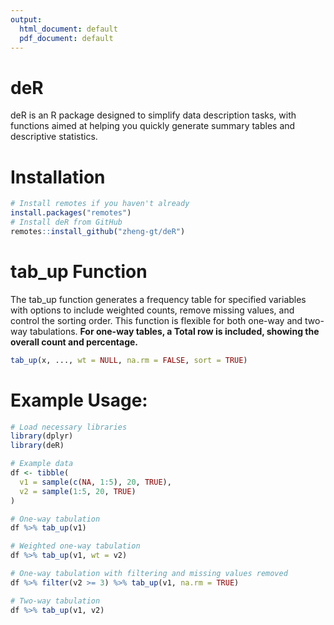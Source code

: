 ```yaml
---
output:
  html_document: default
  pdf_document: default
---
```


# deR

<!-- badges: start -->

<!-- badges: end -->

deR is an R package designed to simplify data description tasks, with functions aimed at helping you quickly generate summary tables and descriptive statistics.

# Installation

``` r
# Install remotes if you haven't already 
install.packages("remotes")
# Install deR from GitHub
remotes::install_github("zheng-gt/deR")
```

# tab_up Function

The tab_up function generates a frequency table for specified variables with options to include weighted counts, remove missing values, and control the sorting order. This function is flexible for both one-way and two-way tabulations. **For one-way tables, a Total row is included, showing the overall count and percentage.**

``` r
tab_up(x, ..., wt = NULL, na.rm = FALSE, sort = TRUE)
```

# Example Usage:

``` r
# Load necessary libraries
library(dplyr)
library(deR)

# Example data
df <- tibble(
  v1 = sample(c(NA, 1:5), 20, TRUE),
  v2 = sample(1:5, 20, TRUE)
)

# One-way tabulation
df %>% tab_up(v1)

# Weighted one-way tabulation
df %>% tab_up(v1, wt = v2)

# One-way tabulation with filtering and missing values removed
df %>% filter(v2 >= 3) %>% tab_up(v1, na.rm = TRUE)

# Two-way tabulation
df %>% tab_up(v1, v2)
```
